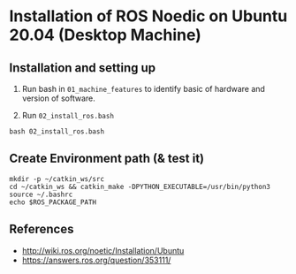 # Installation of ROS Noedic on Ubuntu 20.04 (Desktop Machine)

## Installation and setting up
1. Run bash in `01_machine_features` to identify basic of hardware and version of software.

2. Run `02_install_ros.bash`
```
bash 02_install_ros.bash
```

## Create Environment path (& test it)
```
mkdir -p ~/catkin_ws/src
cd ~/catkin_ws && catkin_make -DPYTHON_EXECUTABLE=/usr/bin/python3
source ~/.bashrc
echo $ROS_PACKAGE_PATH
```

## References
* http://wiki.ros.org/noetic/Installation/Ubuntu
* https://answers.ros.org/question/353111/
